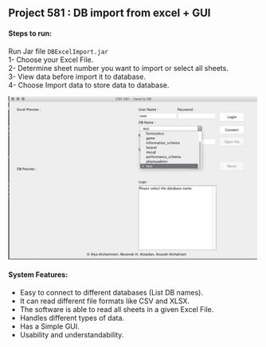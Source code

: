 ## Project 581 : DB import from excel + GUI

#### Steps to run:  
Run Jar file  ```DBExcelImport.jar```  
1- Choose your Excel File.  
2- Determine sheet number you want to import or select all sheets.  
3- View data before import it to database.  
4- Choose Import data to store data to database.

<img src="https://github.com/Mhz95/DBExcelImport/blob/master/scrn.png" width="500">
 
#### System Features:  
- Easy to connect to different databases (List DB names).  
- It can read different file formats like CSV and XLSX.  
- The software is able to read all sheets in a given Excel File.  
- Handles different types of data.  
- Has a Simple GUI.  
- Usability and understandability.  
